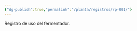 ```yaml
---
{"dg-publish":true,"permalink":"/planta/registros/rp-001/"}
---
```


Registro de uso del fermentador.